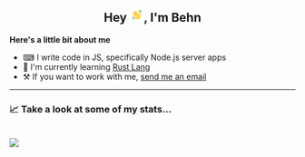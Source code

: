 <h2 align=center>Hey <img src="assets/wave.gif" width="25px">, I'm Behn</h2>

**Here's a little bit about me**
- ⌨    I write code in JS, specifically Node.js server apps
- 🌿    I'm currently learning [Rust Lang](https://rust-lang.org)
- ⚒     If you want to work with me, [send me an email](mailto:hello@behn.cc) 

***
### 📈 Take a look at some of my stats...
<br>
<img align="center" src="https://github-readme-stats.vercel.app/api?username=BehnH&count_private=true&theme=radical&show_icons=true" />
